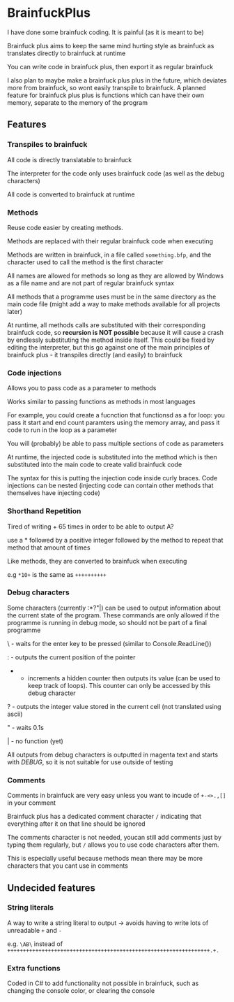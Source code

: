 # BrainfuckPlus

I have done some brainfuck coding. It is painful (as it is meant to be)

Brainfuck plus aims to keep the same mind hurting style as brainfuck as translates directly to brainfuck at runtime

You can write code in brainfuck plus, then export it as regular brainfuck

I also plan to maybe make a brainfuck plus plus in the future, which deviates more from brainfuck, so wont easily transpile to brainfuck. A planned feature for brainfuck plus plus is functions which can have their own memory, separate to the memory of the program

## Features

### Transpiles to brainfuck

All code is directly translatable to brainfuck

The interpreter for the code only uses brainfuck code (as well as the debug characters)

All code is converted to brainfuck at runtime

### Methods

Reuse code easier by creating methods.

Methods are replaced with their regular brainfuck code when executing

Methods are written in brainfuck, in a file called `something.bfp`, and the character used to call the method is the first character

All names are allowed for methods so long as they are allowed by Windows as a file name and are not part of regular brainfuck syntax

All methods that a programme uses must be in the same directory as the main code file (might add a way to make methods available for all projects later)

At runtime, all methods calls are substituted with their corresponding brainfuck code, so **recursion is NOT possible** because it will cause a crash by endlessly substituting the method inside itself. This could be fixed by editing the interpreter, but this go against one of the main principles of brainfuck plus - it transpiles directly (and easily) to brainfuck

### Code injections

Allows you to pass code as a parameter to methods

Works similar to passing functions as methods in most languages

For example, you could create a fucnction that functionsd as a for loop: you pass it start and end count paramters using the memory array, and pass it code to run in the loop as a parameter

You will (probably) be able to pass multiple sections of code as parameters

At runtime, the injected code is substituted into the method which is then substituted into the main code to create valid brainfuck code

The syntax for this is putting the injection code inside curly braces. Code injections can be nested (injecting code can contain other methods that themselves have injecting code)

### Shorthand Repetition

Tired of writing + 65 times in order to be able to output A?

use a * followed by a positive integer followed by the method to repeat that method that amount of times

Like methods, they are converted to brainfuck when executing

e.g `*10+` is the same as `++++++++++`

### Debug characters

Some characters (currently \:*?"|) can be used to output information about the current state of the program. These commands are only allowed if the programme is running in debug mode, so should not be part of a final programme

\ - waits for the enter key to be pressed (similar to Console.ReadLine())

: - outputs the current position of the pointer

* - increments a hidden counter then outputs its value (can be used to keep track of loops). This counter can only be accessed by this debug character

? - outputs the integer value stored in the current cell (not translated using ascii)

" - waits 0.1s

| - no function (yet)

All outputs from debug characters is outputted in magenta text and starts with *DEBUG*, so it is not suitable for use outside of testing

### Comments

Comments in brainfuck are very easy unless you want to incude of `+-<>.,[]` in your comment

Brainfuck plus has a dedicated comment character `/` indicating that everything after it on that line should be ignored

The comments character is not needed, youcan still add comments just by typing them regularly, but `/` allows you to use code characters after them.

This is especially useful because methods mean there may be more characters that you cant use in comments

## Undecided features

### String literals

A way to write a string literal to output -> avoids having to write lots of unreadable `+` and `-`

e.g. `\AB\` instead of `+++++++++++++++++++++++++++++++++++++++++++++++++++++++++++++++++.+.`

### Extra functions

Coded in C# to add functionality not possible in brainfuck, such as changing the console color, or clearing the console

